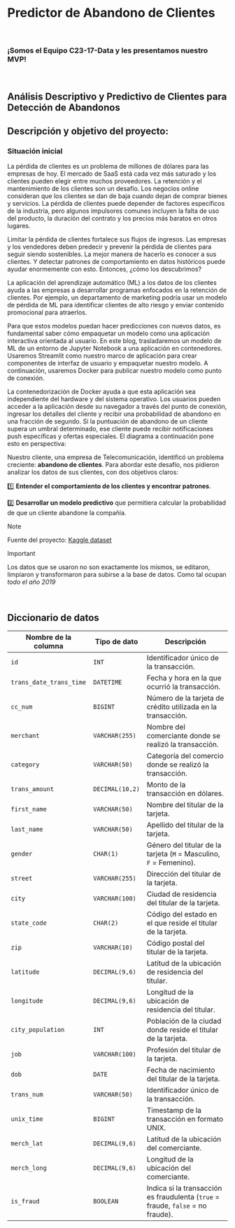 <H1>Predictor de Abandono de Clientes</H1>
</BR>
<H3>¡Somos el Equipo C23-17-Data y les presentamos nuestro MVP!</H3>
</BR>
<H2>Análisis Descriptivo y Predictivo de Clientes para Detección de Abandonos</H2>

## **Descripción y objetivo del proyecto:**

### Situación inicial

La pérdida de clientes es un problema de millones de dólares para las empresas de hoy. El mercado de SaaS está cada vez más saturado y los clientes pueden elegir entre muchos proveedores. La retención y el mantenimiento de los clientes son un desafío. Los negocios online consideran que los clientes se dan de baja cuando dejan de comprar bienes y servicios. La pérdida de clientes puede depender de factores específicos de la industria, pero algunos impulsores comunes incluyen la falta de uso del producto, la duración del contrato y los precios más baratos en otros lugares.

Limitar la pérdida de clientes fortalece sus flujos de ingresos. Las empresas y los vendedores deben predecir y prevenir la pérdida de clientes para seguir siendo sostenibles. La mejor manera de hacerlo es conocer a sus clientes. Y detectar patrones de comportamiento en datos históricos puede ayudar enormemente con esto. Entonces, ¿cómo los descubrimos?

La aplicación del aprendizaje automático (ML) a los datos de los clientes ayuda a las empresas a desarrollar programas enfocados en la retención de clientes. Por ejemplo, un departamento de marketing podría usar un modelo de pérdida de ML para identificar clientes de alto riesgo y enviar contenido promocional para atraerlos.

Para que estos modelos puedan hacer predicciones con nuevos datos, es fundamental saber cómo empaquetar un modelo como una aplicación interactiva orientada al usuario. En este blog, trasladaremos un modelo de ML de un entorno de Jupyter Notebook a una aplicación en contenedores. Usaremos Streamlit como nuestro marco de aplicación para crear componentes de interfaz de usuario y empaquetar nuestro modelo. A continuación, usaremos Docker para publicar nuestro modelo como punto de conexión.

La contenedorización de Docker ayuda a que esta aplicación sea independiente del hardware y del sistema operativo. Los usuarios pueden acceder a la aplicación desde su navegador a través del punto de conexión, ingresar los detalles del cliente y recibir una probabilidad de abandono en una fracción de segundo. Si la puntuación de abandono de un cliente supera un umbral determinado, ese cliente puede recibir notificaciones push específicas y ofertas especiales. El diagrama a continuación pone esto en perspectiva:

Nuestro cliente, una empresa de Telecomunicación, identificó un problema creciente: **abandono de clientes**. Para abordar este desafío, nos pidieron analizar los datos de sus clientes, con dos objetivos claros:

1️⃣ **Entender el comportamiento de los clientes y encontrar patrones**.

2️⃣ **Desarrollar un modelo predictivo** que permitiera calcular la probabilidad de que un cliente abandone la compañía.

> [!NOTE]
> Fuente del proyecto: [Kaggle dataset](https://www.kaggle.com/datasets/blastchar/telco-customer-churn)

> [!IMPORTANT]
> Los datos que se usaron no son exactamente los mismos, se editaron, limpiaron y transformaron para subirse a la base de datos. Como tal ocupan *todo el año 2019*

</BR>

## **Diccionario de datos**

| Nombre de la columna         | Tipo de dato          | Descripción |
|-----------------------------|----------------------|-------------|
| `id`                        | `INT`                | Identificador único de la transacción. |
| `trans_date_trans_time`     | `DATETIME`           | Fecha y hora en la que ocurrió la transacción. |
| `cc_num`                    | `BIGINT`             | Número de la tarjeta de crédito utilizada en la transacción. |
| `merchant`                  | `VARCHAR(255)`       | Nombre del comerciante donde se realizó la transacción. |
| `category`                  | `VARCHAR(50)`        | Categoría del comercio donde se realizó la transacción. |
| `trans_amount`              | `DECIMAL(10,2)`      | Monto de la transacción en dólares. |
| `first_name`                | `VARCHAR(50)`        | Nombre del titular de la tarjeta. |
| `last_name`                 | `VARCHAR(50)`        | Apellido del titular de la tarjeta. |
| `gender`                    | `CHAR(1)`            | Género del titular de la tarjeta (`M` = Masculino, `F` = Femenino). |
| `street`                    | `VARCHAR(255)`       | Dirección del titular de la tarjeta. |
| `city`                      | `VARCHAR(100)`       | Ciudad de residencia del titular de la tarjeta. |
| `state_code`                | `CHAR(2)`            | Código del estado en el que reside el titular de la tarjeta. |
| `zip`                       | `VARCHAR(10)`        | Código postal del titular de la tarjeta. |
| `latitude`                  | `DECIMAL(9,6)`       | Latitud de la ubicación de residencia del titular. |
| `longitude`                 | `DECIMAL(9,6)`       | Longitud de la ubicación de residencia del titular. |
| `city_population`           | `INT`                | Población de la ciudad donde reside el titular de la tarjeta. |
| `job`                       | `VARCHAR(100)`       | Profesión del titular de la tarjeta. |
| `dob`                       | `DATE`               | Fecha de nacimiento del titular de la tarjeta. |
| `trans_num`                 | `VARCHAR(50)`        | Identificador único de la transacción. |
| `unix_time`                 | `BIGINT`             | Timestamp de la transacción en formato UNIX. |
| `merch_lat`                 | `DECIMAL(9,6)`       | Latitud de la ubicación del comerciante. |
| `merch_long`                | `DECIMAL(9,6)`       | Longitud de la ubicación del comerciante. |
| `is_fraud`                  | `BOOLEAN`            | Indica si la transacción es fraudulenta (`true` = fraude, `false` = no fraude). |
